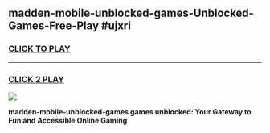 
## madden-mobile-unblocked-games-Unblocked-Games-Free-Play #ujxri
<h3>
<a href="https://us.freeplayer.one?title=madden-mobile-unblocked-games&ref=9M">CLICK TO PLAY</a></h3>
<hr>

<h3>
<a href="https://us.freeplayer.one?title=madden-mobile-unblocked-games&ref=9M">CLICK 2 PLAY</a>
  
</h3>

<a href="https://us.freeplayer.one?title=madden-mobile-unblocked-games&ref=9M"><img src="https://clearcache.store/games.png"></a>


**madden-mobile-unblocked-games games unblocked: Your Gateway to Fun and Accessible Online Gaming**
